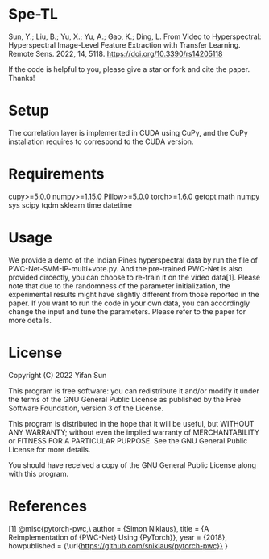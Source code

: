 # Spe-TL
Sun, Y.; Liu, B.; Yu, X.; Yu, A.; Gao, K.; Ding, L. From Video to Hyperspectral: Hyperspectral Image-Level Feature Extraction with Transfer Learning. Remote Sens. 2022, 14, 5118. https://doi.org/10.3390/rs14205118

If the code is helpful to you, please give a star or fork and cite the paper. Thanks!

# Setup
The correlation layer is implemented in CUDA using CuPy, and the CuPy installation requires to correspond to the CUDA version. 

# Requirements
cupy>=5.0.0
numpy>=1.15.0
Pillow>=5.0.0
torch>=1.6.0
getopt
math
numpy
sys
scipy
tqdm
sklearn
time
datetime

# Usage

We provide a demo of the Indian Pines hyperspectral data by run the file of PWC-Net-SVM-IP-multi+vote.py. And the pre-trained PWC-Net is also provided dircectly, you can choose to re-train it on the video data[1]. Please note that due to the randomness of the parameter initialization, the experimental results might have slightly different from those reported in the paper. If you want to run the code in your own data, you can accordingly change the input and tune the parameters. Please refer to the paper for more details.
# License
Copyright (C) 2022 Yifan Sun

This program is free software: you can redistribute it and/or modify it under the terms of the GNU General Public License as published by the Free Software Foundation, version 3 of the License.

This program is distributed in the hope that it will be useful, but WITHOUT ANY WARRANTY; without even the implied warranty of MERCHANTABILITY or FITNESS FOR A PARTICULAR PURPOSE. See the GNU General Public License for more details.

You should have received a copy of the GNU General Public License along with this program.



# References
[1]  @misc{pytorch-pwc,\\
         author = {Simon Niklaus},
         title = {A Reimplementation of {PWC-Net} Using {PyTorch}},
         year = {2018},
         howpublished = {\url{https://github.com/sniklaus/pytorch-pwc}}
    }
